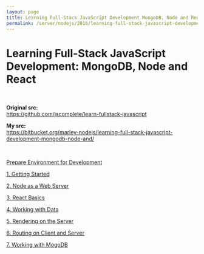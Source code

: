```yaml
---
layout: page
title: Learning Full-Stack JavaScript Development MongoDB, Node and React
permalink: /server/nodejs/2016/learning-full-stack-javascript-development/
---
```


# Learning Full-Stack JavaScript Development: MongoDB, Node and React

<br/>

**Original src:**  
https://github.com/jscomplete/learn-fullstack-javascript

**My src:**  
https://bitbucket.org/marley-nodejs/learning-full-stack-javascript-development-mongodb-node-and/

<br/>

[Prepare Environment for Development](/server/nodejs/2016/learning-full-stack-javascript-development/prepare-environment/)

[1. Getting Started](/server/nodejs/2016/learning-full-stack-javascript-development/getting-started/)

[2. Node as a Web Server](/server/nodejs/2016/learning-full-stack-javascript-development/node-as-a-web-server/)

[3. React Basics](/server/nodejs/2016/learning-full-stack-javascript-development/react-basics/)

[4. Working with Data](/server/nodejs/2016/learning-full-stack-javascript-development/working-with-data/)

[5. Rendering on the Server](/server/nodejs/2016/learning-full-stack-javascript-development/rendering-on-the-server/)

[6. Routing on Client and Server](/server/nodejs/2016/learning-full-stack-javascript-development/routing-on-client-and-server/)

[7. Working with MogoDB](/server/nodejs/2016/learning-full-stack-javascript-development/working-with-mongodb/)
